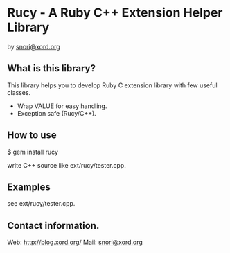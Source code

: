 
# Rucy - A Ruby C++ Extension Helper Library

 by snori@xord.org


## What is this library?

This library helps you to develop Ruby C extension library with few useful
classes.

* Wrap VALUE for easy handling.
* Exception safe (Rucy/C++).


## How to use

$ gem install rucy

write C++ source like ext/rucy/tester.cpp.


## Examples

see ext/rucy/tester.cpp.


## Contact information.

Web:  http://blog.xord.org/
Mail: snori@xord.org
